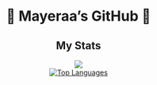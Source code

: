 <div align="center">
<h1> 🌟 Mayeraa’s GitHub 🌟 </h1>
<p></div>

<div align="center"> <h2>My Stats</h2> <!-- GitHub Stats Card --> 
<img src="https://github-readme-stats.vercel.app/api?username=MayeraaSingh&show_icons=true&theme=dark&include_all_commits=true&count_private=true&hide_border=true&rank_icon=percentile" />
<br/>
<!-- Top Languages Card (Optional but recommended) -->
<a href="https://github.com/anuraghazra/github-readme-stats">
<img src="https://github-readme-stats.vercel.app/api/top-langs/?username=MayeraaSingh&layout=compact&theme=dark&hide_border=true" alt="Top Languages" />
</a>
</div>
